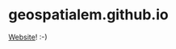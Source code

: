 geospatialem.github.io
======================
<a href="http://geospatialem.github.io">Website</a>! :-)
